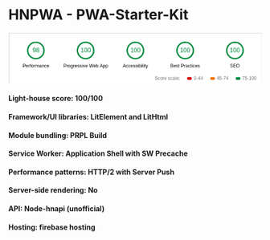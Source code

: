 # HNPWA - PWA-Starter-Kit

![Alt text](light_house_score.png?raw=true "Title")

#### Light-house score: 100/100
#### Framework/UI libraries: LitElement and LitHtml
#### Module bundling: PRPL Build
#### Service Worker: Application Shell with SW Precache
#### Performance patterns: HTTP/2 with Server Push
#### Server-side rendering: No
#### API: Node-hnapi (unofficial)
#### Hosting: firebase hosting
 